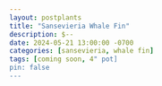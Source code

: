 ```yaml
---
layout: postplants
title: "Sansevieria Whale Fin"
description: $--
date: 2024-05-21 13:00:00 -0700
categories: [sansevieria, whale fin]
tags: [coming soon, 4" pot]
pin: false
---
```

